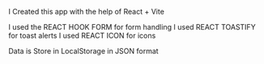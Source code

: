 I Created this app with the help of React + Vite 

  I used the REACT HOOK FORM for form handling
  I used REACT TOASTIFY for toast alerts
  I used REACT ICON for icons

Data is Store in LocalStorage in JSON format

<!-- - [@vitejs/plugin-react](https://github.com/vitejs/vite-plugin-react/blob/main/packages/plugin-react/README.md) uses [Babel](https://babeljs.io/) for Fast Refresh
- [@vitejs/plugin-react-swc](https://github.com/vitejs/vite-plugin-react-swc) uses [SWC](https://swc.rs/) for Fast Refresh -->
